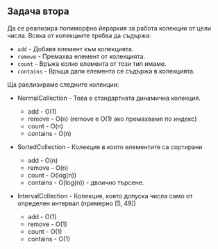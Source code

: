 ## Задача втора
Да се реализира полиморфна йерархия за работа колекции от цели числа. Всяка от колекциите трябва да съдържа:
* `add`      - Добавя елемент към колекцията.
* `remove`   - Премахва елемент от колекцията.
* `count`    - Връжа колко елемента от този тип имаме.
* `contains` - Връща дали елемента се съдържа в колекцията.

Ща раелизираме следните колекции:
* NormalCollection - Това е стандартната динамична колекция.
  * add      - O(1)
  * remove   - O(n) (remove e O(1) ако премахваме по индекс)
  * count    - O(n)
  * contains - O(n)
   
* SortedCollection - Колекция в която елементите са сортирани
  * add      - O(n)
  * remove   - O(n)
  * count    - O(log(n))
  * contains - O(log(n)) - двоично търсене.
* IntervalCollection - Колекция, която допуска числа само от определен интервал (примерно [5, 49])
  * add      - O(1)
  * remove   - O(1)
  * count    - O(1)
  * contains - O(1)
